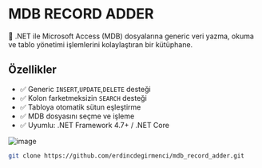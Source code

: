 # MDB RECORD ADDER

🚀 .NET ile Microsoft Access (MDB) dosyalarına generic veri yazma, okuma ve tablo yönetimi işlemlerini kolaylaştıran bir kütüphane.

## Özellikler

- ✅ Generic `INSERT`,`UPDATE`,`DELETE` desteği
- ✅ Kolon farketmeksizin `SEARCH` desteği
- ✅ Tabloya otomatik sütun eşleştirme
- ✅ MDB dosyasını seçme ve işleme
- ✅ Uyumlu: .NET Framework 4.7+ / .NET Core

![image](https://github.com/user-attachments/assets/c12daff4-20c9-4059-89c7-1d14e59ed352)

```bash
git clone https://github.com/erdincdegirmenci/mdb_record_adder.git

